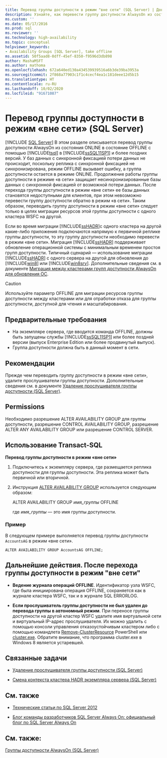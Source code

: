```yaml
---
title: Перевод группы доступности в режим "вне сети" (SQL Server) | Документы Майкрософт
description: Узнайте, как перевести группу доступности AlwaysOn из состояния ONLINE в состояние OFFLINE с помощью Transact-SQL в SQL Server.
ms.custom: ''
ms.date: 05/17/2016
ms.prod: sql
ms.reviewer: ''
ms.technology: high-availability
ms.topic: conceptual
helpviewer_keywords:
- Availability Groups [SQL Server], take offline
ms.assetid: 50f5aad8-0dff-45ef-8350-f9596d3db898
author: MashaMSFT
ms.author: mathoma
ms.openlocfilehash: 672a640ed130a434539939516a6b3de39ba3953a
ms.sourcegitcommit: 2f868a77903c1f1c4cecf4ea1c181deee12d5b15
ms.translationtype: HT
ms.contentlocale: ru-RU
ms.lasthandoff: 10/02/2020
ms.locfileid: "91671087"
---
```

# <a name="take-an-availability-group-offline-sql-server"></a>Перевод группы доступности в режим «вне сети» (SQL Server)
[!INCLUDE [SQL Server](../../../includes/applies-to-version/sqlserver.md)]
  В этом разделе описывается перевод группы доступности AlwaysOn из состояния ONLINE в состояние OFFLINE с помощью [!INCLUDE[tsql](../../../includes/tsql-md.md)] в [!INCLUDE[ssSQL11SP1](../../../includes/sssql11sp1-md.md)] и более поздних версий. У баз данных с синхронной фиксацией потери данных не происходит, поскольку реплика с синхронной фиксацией не синхронизирована, режим OFFLINE вызывает ошибку, а группа доступности остается в режиме ONLINE. Продолжение работы группы доступности в режиме «в сети» защищает несинхронизированные базы данных с синхронной фиксацией от возможной потери данных. После перехода группы доступности в режим «вне сети» ее базы данных становятся недоступными для клиентов, при этом невозможно перевести группу доступности обратно в режим «в сети». Таким образом, переводить группу доступности в режим «вне сети» следует только в целях миграции ресурсов этой группы доступности с одного кластера WSFC на другой.  
  
 Если во время миграции [!INCLUDE[ssHADR](../../../includes/sshadr-md.md)]с одного кластера на другой какие-либо приложения подключаются напрямую к первичной реплике группы доступности, то эту группу доступности необходимо перевести в режим «вне сети». Миграция [!INCLUDE[ssHADR](../../../includes/sshadr-md.md)] поддерживает обновление операционной системы с минимальным временем простоя групп доступности. Типичный сценарий — использование миграции [!INCLUDE[ssHADR](../../../includes/sshadr-md.md)] с одного сервера на другой для обновления до [!INCLUDE[win8](../../../includes/win8-md.md)] или [!INCLUDE[win8srv](../../../includes/win8srv-md.md)]. Дополнительные сведения см. в документе [Миграция между кластерами групп доступности AlwaysOn для обновления ОС](/previous-versions/sql/sql-server-2012/jj873730(v=msdn.10)).  
  
  
> [!CAUTION]  
>  Используйте параметр OFFLINE для миграции ресурсов группы доступности между кластерами или для отработки отказа для группы доступности, доступной для чтения и масштабирования.
  
##  <a name="prerequisites"></a><a name="Prerequisites"></a> Предварительные требования  
  
-   На экземпляре сервера, где вводится команда OFFLINE, должны быть запущены службы [!INCLUDE[ssSQL11SP1](../../../includes/sssql11sp1-md.md)] или более поздней версии (выпуск Enterprise Edition или более продвинутый выпуск).    
-   Группа доступности должна быть в данный момент в сети.  
  
##  <a name="recommendations"></a><a name="Recommendations"></a> Рекомендации  
 Прежде чем переводить группу доступности в режим «вне сети», удалите прослушиватели группы доступности. Дополнительные сведения см. в документе [Удаление прослушивателя группы доступности (SQL Server)](../../../database-engine/availability-groups/windows/remove-an-availability-group-listener-sql-server.md).  
  
##  <a name="permissions"></a><a name="Permissions"></a> Permissions  
 Необходимо разрешение ALTER AVAILABILITY GROUP для группы доступности, разрешение CONTROL AVAILABILITY GROUP, разрешение ALTER ANY AVAILABILITY GROUP или разрешение CONTROL SERVER.  
  
##  <a name="using-transact-sql"></a><a name="TsqlProcedure"></a> Использование Transact-SQL  
 **Перевод группы доступности в режим «вне сети»**  
  
1.  Подключитесь к экземпляру сервера, где размещается реплика доступности для группы доступности. Эта реплика может быть первичной или вторичной.  
  
2.  Инструкция [ALTER AVAILABILITY GROUP](../../../t-sql/statements/alter-availability-group-transact-sql.md) используется следующим образом:  
  
     ALTER AVAILABILITY GROUP *имя_группы* OFFLINE  
  
     где *имя_группы* — это имя группы доступности.  
  
### <a name="example"></a>Пример  
 В следующем примере выполняется перевод группы доступности `AccountsAG` в режим «вне сети».  
  
```  
ALTER AVAILABILITY GROUP AccountsAG OFFLINE;  
```  
  
##  <a name="follow-up-after-the-availability-group-goes-offline"></a><a name="FollowUp"></a> Дальнейшие действия. После перехода группы доступности в режим "вне сети"  
  
-   **Ведение журнала операций OFFLINE**.  Идентификатор узла WSFC, где была инициирована операция OFFLINE, сохраняется как в журнале кластера WSFC, так и в журнале SQL ERRORLOG.  
  
-   **Если прослушиватель группы доступности не был удален до перевода группы в автономный режим**.  При переносе группы доступности на другой кластер WSFC удалите имя виртуальной сети и виртуальный IP-адрес прослушивателя. Их можно удалить с помощью консоли управления отказоустойчивым кластером либо с помощью командлета [Remove-ClusterResource](https://technet.microsoft.com/library/ee461015\(WS.10\).aspx) PowerShell или [cluster.exe](https://technet.microsoft.com/library/ee461015\(WS.10\).aspx). Обратите внимание, что программа cluster.exe в Windows 8 является устаревшей.  
  
##  <a name="related-tasks"></a><a name="RelatedTasks"></a> Связанные задачи  
  
-   [Удаление прослушивателя группы доступности (SQL Server)](../../../database-engine/availability-groups/windows/remove-an-availability-group-listener-sql-server.md)  
  
-   [Смена контекста кластера HADR экземпляра сервера (SQL Server)](../../../database-engine/availability-groups/windows/change-the-hadr-cluster-context-of-server-instance-sql-server.md)  
  
##  <a name="related-content"></a><a name="RelatedContent"></a> См. также  
  
-   [Технические статьи по SQL Server 2012](https://msdn.microsoft.com/library/bb418445\(SQL.10\).aspx)  
  
-   [Блог команды разработчиков SQL Server Always On: официальный блог по SQL Server Always On](/archive/blogs/sqlalwayson/)  
  
## <a name="see-also"></a>См. также:  
 [Группы доступности AlwaysOn (SQL Server)](../../../database-engine/availability-groups/windows/always-on-availability-groups-sql-server.md)  
  
